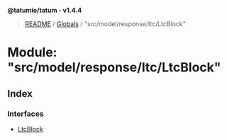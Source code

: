 **@tatumio/tatum - v1.4.4**

> [README](../README.md) / [Globals](../globals.md) / "src/model/response/ltc/LtcBlock"

# Module: "src/model/response/ltc/LtcBlock"

## Index

### Interfaces

* [LtcBlock](../interfaces/_src_model_response_ltc_ltcblock_.ltcblock.md)
